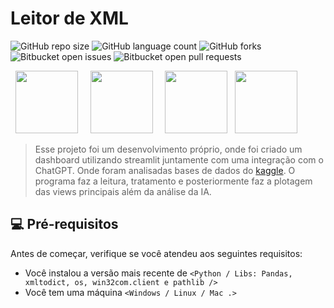 # Leitor de XML

![GitHub repo size](https://img.shields.io/github/repo-size/Leonardo-Monaro/Global-Cybersecurity-Threats?style=for-the-badge)
![GitHub language count](https://img.shields.io/github/languages/count/Leonardo-Monaro/Global-Cybersecurity-Threats?style=for-the-badge)
![GitHub forks](https://img.shields.io/github/forks/Leonardo-Monaro/Global-Cybersecurity-Threats?style=for-the-badge)
![Bitbucket open issues](https://img.shields.io/bitbucket/issues/Leonardo-Monaro/Global-Cybersecurity-Threats?style=for-the-badge)
![Bitbucket open pull requests](https://img.shields.io/bitbucket/pr-raw/Leonardo-Monaro/Global-Cybersecurity-Threats?style=for-the-badge)

<div display="inline">
&nbsp;&nbsp;<img width=100 src="https://cdn.jsdelivr.net/gh/devicons/devicon@latest/icons/python/python-original-wordmark.svg" />&nbsp;&nbsp;
&nbsp;&nbsp;<img width=100 src="https://cdn.jsdelivr.net/gh/devicons/devicon@latest/icons/scikitlearn/scikitlearn-original.svg" />&nbsp;&nbsp;
&nbsp;&nbsp;<img width=100 src="https://cdn.jsdelivr.net/gh/devicons/devicon@latest/icons/pandas/pandas-original-wordmark.svg" />&nbsp;&nbsp;
  <img width=100 src="https://cdn.jsdelivr.net/gh/devicons/devicon@latest/icons/streamlit/streamlit-plain-wordmark.svg" />
<div>

> Esse projeto foi um desenvolvimento próprio, onde foi criado um dashboard utilizando streamlit juntamente com uma integração com o ChatGPT. Onde foram analisadas bases de
dados do [kaggle](https://www.kaggle.com/datasets/atharvasoundankar/global-cybersecurity-threats-2015-2024). O programa faz a leitura, tratamento e posteriormente faz a plotagem das views principais além da análise da IA.

## 💻 Pré-requisitos

Antes de começar, verifique se você atendeu aos seguintes requisitos:

- Você instalou a versão mais recente de `<Python / Libs: Pandas, xmltodict, os, win32com.client e pathlib />` 
- Você tem uma máquina `<Windows / Linux / Mac .>`
